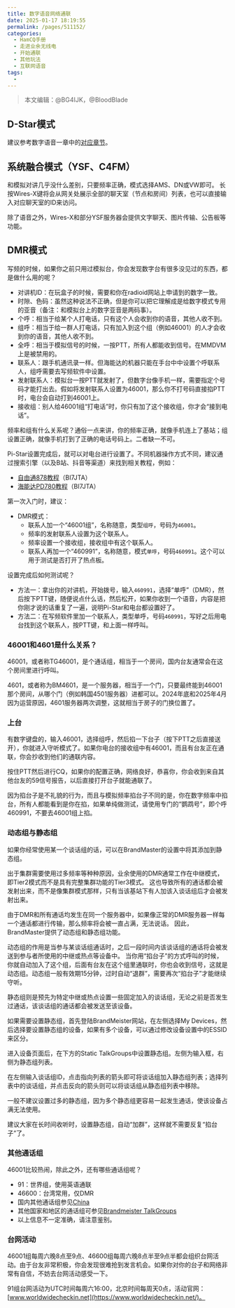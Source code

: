 ```yaml
---
title: 数字语音网络通联
date: 2025-01-17 18:19:55
permalink: /pages/511152/
categories:
  - HamCQ手册
  - 走进业余无线电
  - 开始通联
  - 其他玩法
  - 互联网语音
tags:
  - 
---
```

> 本文编辑：@BG4IJK，@BloodBlade

## D-Star模式

建议参考数字语音一章中的[对应章节](/pages/87443e1/#D-Star)。

## 系统融合模式（YSF、C4FM）

和模拟对讲几乎没什么差别，只要频率正确，模式选择AMS、DN或VW即可。
长按Wires-X键将会从网关处展示全部的聊天室（节点和房间）列表，也可以直接输入对应聊天室的ID来访问。

除了语音之外，Wires-X和部分YSF服务器会提供文字聊天、图片传输、公告板等功能。

## DMR模式

写频的时候，如果你之前只用过模拟台，你会发现数字台有很多没见过的东西，都是做什么用的呢？

* 对讲机ID：在玩盒子的时候，需要和你在radioid网站上申请到的数字一致。
* 时隙、色码：虽然这种说法不正确，但是你可以把它理解成是给数字模式专用的亚音（备注：和模拟台上的数字亚音是两码事）。
* 个呼：相当于给某个人打电话，只有这个人会收到你的语音，其他人收不到。
* 组呼：相当于给一群人打电话，只有加入到这个组（例如46001）的人才会收到你的语音，其他人收不到。
* 全呼：相当于模拟信号的时候，一按PTT，所有人都能收到信号。在MMDVM上是被禁用的。
* 联系人：跟手机通讯录一样。但海能达的机器只能在手台中中设置个呼联系人，组呼需要去写频软件中设置。
* 发射联系人：模拟台一按PTT就发射了，但数字台像手机一样，需要指定个号码才能打出去。假如将发射联系人设置为46001，那么你不打号码直接掐PTT时，电台会自动打到46001上。
* 接收组：别人给46001组“打电话”时，你只有加了这个接收组，你才会“接到电话”。

频率和组有什么关系呢？通俗一点来讲，你的频率正确，就像手机连上了基站；组设置正确，就像手机打到了正确的电话号码上。二者缺一不可。

Pi-Star设置完成后，就可以对电台进行设置了。不同机器操作方式不同，建议通过搜索引擎（以及B站、抖音等渠道）来找到相关教程，例如：

* [自由通878教程](https://www.bi7jta.cn/wiki/index.php?title=%E9%A6%96%E9%A1%B5#AnyTone878_MMDVM.E5.86.99.E9.A2.91.E6.95.99.E7.A8.8B_.EF.BC.88.E9.80.82.E7.94.A8.E4.BA.8E.E6.89.80.E6.9C.89DMR.E7.94.B5.E5.8F.B0.EF.BC.89)（BI7JTA）
* [海能达PD780教程](https://www.bi7jta.cn/wiki/index.php?title=%E9%A6%96%E9%A1%B5#.E6.B5.B7.E8.83.BD.E8.BE.BE_PD780)（BI7JTA）

第一次入门时，建议：

* DMR模式：
  * 联系人加一个“46001组”，名称随意，类型`组呼`，号码为`46001`。
  * 频率的发射联系人设置为这个联系人。
  * 频率设置一个接收组，接收组中有这个联系人。
  * 联系人再加一个“460991”，名称随意，模式`单呼`，号码`460991`。这个可以用于测试是否打开了热点板。

设置完成后如何测试呢？

* 方法一：拿出你的对讲机，开始拨号，输入`460991`，选择“单呼”（DMR），然后按下PTT键，随便说点什么话，然后松开，如果你收到一个语音，内容是把你刚才说的话重复了一遍，说明Pi-Star和电台都设置好了。
* 方法二：在写频软件里加一个联系人，类型单呼，号码`460991`，写好之后用电台找到这个联系人，按PTT键，和上面一样呼叫。

### 46001和4601是什么关系？

46001，或者称TG46001，是个通话组，相当于一个房间，国内台友通常会在这个房间里进行呼叫。

4601，或者称为BM4601，是一个服务器，相当于一个门，只要最终能到46001那个房间，从哪个门（例如韩国4501服务器）进都可以。2024年底和2025年4月因为运营原因，4601服务器两次调整，这就相当于房子的门换位置了。

### 上台

有数字键盘的，输入46001，选择组呼，然后掐一下台子（按下PTT之后直接送开），你就进入守听模式了。如果你电台的接收组中有46001，而且有台友正在通联，你会抄收到他们的通联内容。

按住PTT然后进行CQ，如果你的配置正确，网络良好，恭喜你，你会收到来自其他台友的59信号报告，以后直接打开台子就能通联了。

因为掐台子是不礼貌的行为，而且与模拟频率掐台子不同的是，你在数字频率中掐台，所有人都能看到是你在掐，如果单纯做测试，请使用专门的“鹦鹉号”，即个呼460991，不要去46001组上掐。

### 动态组与静态组

如果你经常使用某一个谈话组的话，可以在BrandMaster的设置中将其添加到静态组。

出于集群需要使用过多频率等种种原因，业余使用的DMR通常工作在中继模式，即Tier2模式而不是具有完整集群功能的Tier3模式。
这也导致所有的通话都会被发射出来，而不是像集群模式那样，只有当该基站下有人加该入谈话组后才会被发射出来。

由于DMR和所有通话均发生在同一个服务器中，如果像正常的DMR服务器一样每一个通话都进行传输，那么频率将会被一直占满，无法说话。
因此，BrandMaster提供了动态组和静态组功能。

动态组的作用是当参与某谈话组通话时，之后一段时间内该谈话组的通话将会被发送到参与者所使用的中继或热点等设备中。
当你用“掐台子”的方式呼叫的时候，你就自动加入了这个组，后面有台友在这个组里通联时，你也会收到信号，这就是动态组。动态组一般有效期15分钟，过时自动“退群”，需要再次“掐台子”才能继续守听。

静态组则是预先为特定中继或热点设置一些固定加入的谈话组，无论之前是否发生过通话，该谈话组的通话都会被发送至该设备。

如果需要设置静态组，首先登陆BrandMeister网站，在左侧选择My Devices，然后选择要设置静态组的设备，如果有多个设备，可以通过修改设备设置中的ESSID来区分。

进入设备页面后，在下方的Static TalkGroups中设置静态组。左侧为输入框，右侧为静态组列表。

在左侧输入谈话组ID，点击指向列表的箭头即可将谈话组加入静态组列表；选择列表中的谈话组，并点击反向的箭头则可以将谈话组从静态组列表中移除。

一般不建议设置过多的静态组，因为多个静态组更容易一起发生通话，使该设备占满无法使用。

建议大家在长时间收听时，设置静态组，自动“加群”，这样就不需要反复“掐台子”了。

### 其他通话组

46001比较热闹，除此之外，还有哪些通话组呢？

* 91：世界组，使用英语通联
* 46600：台湾常用，仅DMR
* 国内其他通话组参见[China](https://wiki.brandmeister.network/index.php/China)
* 其他国家和地区的通话组可参见[Brandmeister TalkGroups](https://wiki.brandmeister.network/index.php/TalkGroups)
* 以上信息不一定准确，请注意鉴别。

### 台网活动

46001组每周六晚8点至9点、46600组每周六晚8点半至9点半都会组织台网活动。由于台友非常积极，你会发现很难抢到发言机会。如果你对你的台子和网络非常有自信，不妨去台网活动感受一下。

91组台网活动为UTC时间每周六16:00，北京时间每周天0点，活动官网：[www.worldwidecheckin.net](https://www.worldwidecheckin.net/)。
